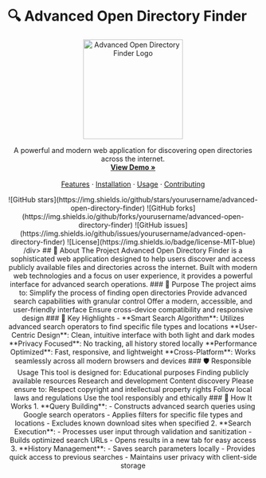 # 🔍 Advanced Open Directory Finder
<div align="center">
 <img src="assets/logo.png" alt="Advanced Open Directory Finder Logo" width="200"/>
  <p align="center">
   A powerful and modern web application for discovering open directories across the internet.
   <br />
   <a href="https://demo-link.com"><strong>View Demo »</strong></a>
   <br />
   <br />
   <a href="#features">Features</a>
   ·
   <a href="#installation">Installation</a>
   ·
   <a href="#usage">Usage</a>
   ·
   <a href="#contributing">Contributing</a>
 </p>
  ![GitHub stars](https://img.shields.io/github/stars/yourusername/advanced-open-directory-finder)
 ![GitHub forks](https://img.shields.io/github/forks/yourusername/advanced-open-directory-finder)
 ![GitHub issues](https://img.shields.io/github/issues/yourusername/advanced-open-directory-finder)
 ![License](https://img.shields.io/badge/license-MIT-blue)
/div>
## 📖 About The Project
Advanced Open Directory Finder is a sophisticated web application designed to help users discover and access publicly available files and directories across the internet. Built with modern web technologies and a focus on user experience, it provides a powerful interface for advanced search operations.
### 🎯 Purpose
The project aims to:
 Simplify the process of finding open directories
 Provide advanced search capabilities with granular control
 Offer a modern, accessible, and user-friendly interface
 Ensure cross-device compatibility and responsive design
### 🌟 Key Highlights
- **Smart Search Algorithm**: Utilizes advanced search operators to find specific file types and locations
 **User-Centric Design**: Clean, intuitive interface with both light and dark modes
 **Privacy Focused**: No tracking, all history stored locally
 **Performance Optimized**: Fast, responsive, and lightweight
 **Cross-Platform**: Works seamlessly across all modern browsers and devices
### 🛡️ Responsible Usage
This tool is designed for:
 Educational purposes
 Finding publicly available resources
 Research and development
 Content discovery
Please ensure to:
 Respect copyright and intellectual property rights
 Follow local laws and regulations
 Use the tool responsibly and ethically
### 🔄 How It Works
1. **Query Building**: 
  - Constructs advanced search queries using Google search operators
  - Applies filters for specific file types and locations
  - Excludes known download sites when specified
2. **Search Execution**:
  - Processes user input through validation and sanitization
  - Builds optimized search URLs
  - Opens results in a new tab for easy access
3. **History Management**:
  - Saves search parameters locally
  - Provides quick access to previous searches
  - Maintains user privacy with client-side storage

